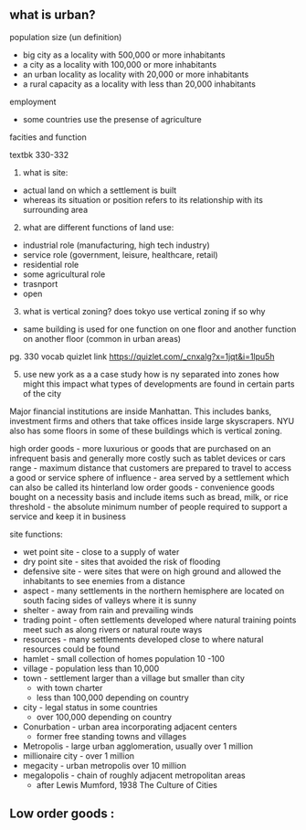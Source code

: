 ## what is urban?

population size (un definition)
- big city as a locality with 500,000 or more inhabitants
- a city as a locality with 100,000 or more inhabitants
- an urban locality as locality with 20,000 or more inhabitants
- a rural capacity as a locality with less than 20,000 inhabitants


employment
- some countries use the presense of agriculture

facities and function

textbk 330-332

1. what is site:
  - actual land on which a settlement is built
  - whereas its situation or position refers to its relationship with its surrounding area
2. what are different functions of land use:
- industrial role (manufacturing, high tech industry)
- service role (government, leisure, healthcare, retail)
- residential role
- some agricultural role
- trasnport
- open
3. what is vertical zoning? does tokyo use vertical zoning if so why
- same building is used for one function on one floor and another function on another floor (common in urban areas)

pg. 330 vocab quizlet link
https://quizlet.com/_cnxalg?x=1jqt&i=1lpu5h

5. use new york as a a case study how is ny separated into zones
how might this impact what types of developments are found in certain parts of the city

Major financial institutions are inside Manhattan. This includes banks, investment firms and others that take offices inside large skyscrapers. NYU also has some floors in some of these buildings which is vertical zoning.



high order goods - more luxurious or goods that are purchased on an infrequent basis and generally more costly such as tablet devices or cars
range - maximum distance that customers are prepared to travel to access a good or service
sphere of influence - area served by a settlement which can also be called its hinterland
low order goods - convenience goods bought on a necessity basis and include items such as bread, milk, or rice
threshold - the absolute minimum number of people required to support a service and keep it in business

site functions:
- wet point site - close to a supply of water
- dry point site - sites that avoided the risk of flooding
- defensive site - were sites that were on high ground and allowed the inhabitants to see enemies from a distance
- aspect - many settlements in the northern hemisphere are located on south facing sides of valleys where it is sunny
- shelter - away from rain and prevailing winds
- trading point - often settlements developed where natural training points meet such as along rivers or natural route ways
- resources - many settlements developed close to where natural resources could be found
- hamlet - small collection of homes population 10 -100
- village - population less than 10,000
- town - settlement larger than a village but smaller than city
  - with town charter
  - less than 100,000 depending on country
- city - legal status in some countries
  - over 100,000 depending on country
- Conurbation - urban area incorporating adjacent centers
  - former free standing towns and villages
- Metropolis - large urban agglomeration, usually over 1 million
- millionaire city - over 1 million
- megacity - urban metropolis over 10 million
- megalopolis - chain of roughly adjacent metropolitan areas
  - after Lewis Mumford, 1938 The Culture of Cities


Low order goods :
- 
